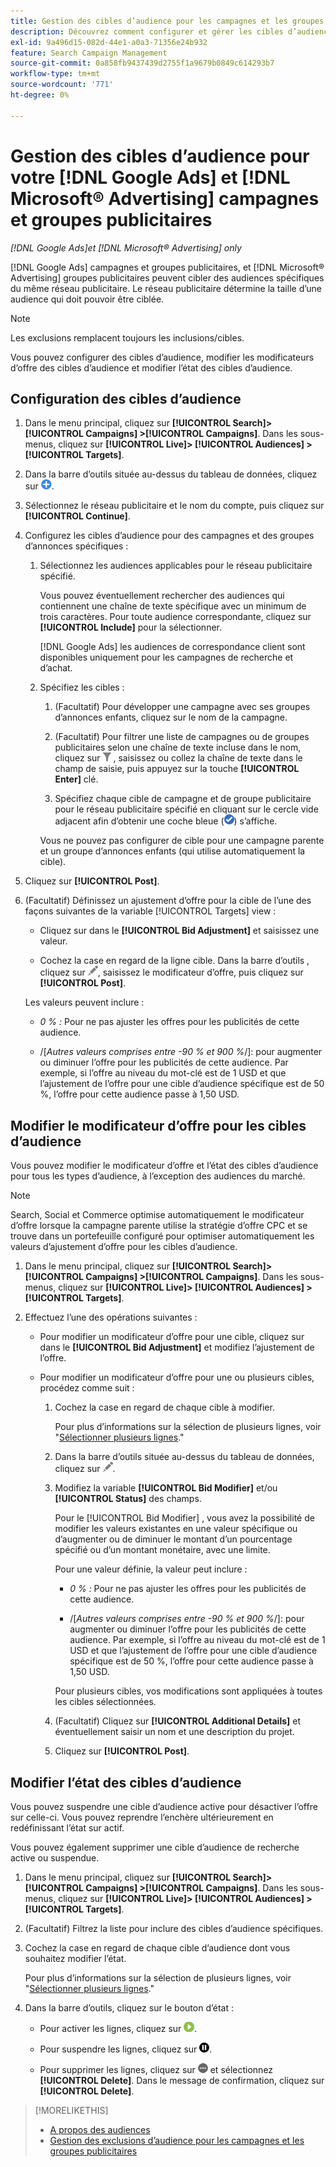 ```yaml
---
title: Gestion des cibles d’audience pour les campagnes et les groupes publicitaires
description: Découvrez comment configurer et gérer les cibles d’audience pour vos [!DNL Google Ads] et [!DNL Microsoft® Advertising] campagnes et groupes publicitaires.
exl-id: 9a496d15-082d-44e1-a0a3-71356e24b932
feature: Search Campaign Management
source-git-commit: 0a858fb9437439d2755f1a9679b0849c614293b7
workflow-type: tm+mt
source-wordcount: '771'
ht-degree: 0%

---
```


# Gestion des cibles d’audience pour votre [!DNL Google Ads] et [!DNL Microsoft® Advertising] campagnes et groupes publicitaires

*[!DNL Google Ads]et [!DNL Microsoft® Advertising] only*

[!DNL Google Ads] campagnes et groupes publicitaires, et [!DNL Microsoft® Advertising] groupes publicitaires peuvent cibler des audiences spécifiques du même réseau publicitaire. Le réseau publicitaire détermine la taille d’une audience qui doit pouvoir être ciblée.

>[!NOTE]
>
>Les exclusions remplacent toujours les inclusions/cibles.

Vous pouvez configurer des cibles d’audience, modifier les modificateurs d’offre des cibles d’audience et modifier l’état des cibles d’audience.

## Configuration des cibles d’audience

1. Dans le menu principal, cliquez sur **[!UICONTROL Search]> [!UICONTROL Campaigns] >[!UICONTROL Campaigns]**. Dans les sous-menus, cliquez sur **[!UICONTROL Live]> [!UICONTROL Audiences] >[!UICONTROL Targets]**.

1. Dans la barre d’outils située au-dessus du tableau de données, cliquez sur ![Créer](/help/search-social-commerce/assets/add.png "Créer").

1. Sélectionnez le réseau publicitaire et le nom du compte, puis cliquez sur **[!UICONTROL Continue]**.

1. Configurez les cibles d’audience pour des campagnes et des groupes d’annonces spécifiques :

   1. Sélectionnez les audiences applicables pour le réseau publicitaire spécifié.

      Vous pouvez éventuellement rechercher des audiences qui contiennent une chaîne de texte spécifique avec un minimum de trois caractères. Pour toute audience correspondante, cliquez sur **[!UICONTROL Include]** pour la sélectionner.

      [!DNL Google Ads] les audiences de correspondance client sont disponibles uniquement pour les campagnes de recherche et d’achat.

   1. Spécifiez les cibles :

      1. (Facultatif) Pour développer une campagne avec ses groupes d’annonces enfants, cliquez sur le nom de la campagne.

      1. (Facultatif) Pour filtrer une liste de campagnes ou de groupes publicitaires selon une chaîne de texte incluse dans le nom, cliquez sur ![Filtrer](/help/search-social-commerce/assets/filter.png "Filtrer") , saisissez ou collez la chaîne de texte dans le champ de saisie, puis appuyez sur la touche **[!UICONTROL Enter]** clé.

      1. Spécifiez chaque cible de campagne et de groupe publicitaire pour le réseau publicitaire spécifié en cliquant sur le cercle vide adjacent afin d’obtenir une coche bleue (![Sélectionner](/help/search-social-commerce/assets/include.png "Sélectionner")) s’affiche.

      Vous ne pouvez pas configurer de cible pour une campagne parente et un groupe d’annonces enfants (qui utilise automatiquement la cible).

1. Cliquez sur **[!UICONTROL Post]**.

1. (Facultatif) Définissez un ajustement d’offre pour la cible de l’une des façons suivantes de la variable [!UICONTROL Targets] view :

   * Cliquez sur dans le **[!UICONTROL Bid Adjustment]** et saisissez une valeur.

   * Cochez la case en regard de la ligne cible. Dans la barre d’outils , cliquez sur ![Modifier](/help/search-social-commerce/assets/edit.png "Modifier"), saisissez le modificateur d’offre, puis cliquez sur **[!UICONTROL Post]**.

   Les valeurs peuvent inclure :

   * *0 % :* Pour ne pas ajuster les offres pour les publicités de cette audience.

   * /[*Autres valeurs comprises entre -90 % et 900 %*/]: pour augmenter ou diminuer l’offre pour les publicités de cette audience. Par exemple, si l’offre au niveau du mot-clé est de 1 USD et que l’ajustement de l’offre pour une cible d’audience spécifique est de 50 %, l’offre pour cette audience passe à 1,50 USD.

## Modifier le modificateur d’offre pour les cibles d’audience

Vous pouvez modifier le modificateur d’offre et l’état des cibles d’audience pour tous les types d’audience, à l’exception des audiences du marché.

>[!NOTE]
>
>Search, Social et Commerce optimise automatiquement le modificateur d’offre lorsque la campagne parente utilise la stratégie d’offre CPC et se trouve dans un portefeuille configuré pour optimiser automatiquement les valeurs d’ajustement d’offre pour les cibles d’audience.

1. Dans le menu principal, cliquez sur **[!UICONTROL Search]> [!UICONTROL Campaigns] >[!UICONTROL Campaigns]**. Dans les sous-menus, cliquez sur **[!UICONTROL Live]> [!UICONTROL Audiences] >[!UICONTROL Targets]**.

1. Effectuez l’une des opérations suivantes :

   * Pour modifier un modificateur d’offre pour une cible, cliquez sur dans le **[!UICONTROL Bid Adjustment]** et modifiez l’ajustement de l’offre.

   * Pour modifier un modificateur d’offre pour une ou plusieurs cibles, procédez comme suit :

      1. Cochez la case en regard de chaque cible à modifier.

         Pour plus d’informations sur la sélection de plusieurs lignes, voir &quot;[Sélectionner plusieurs lignes](/help/search-social-commerce/common-tasks/navigation-editing-selection/multiple-rows-select.md).&quot;

      1. Dans la barre d’outils située au-dessus du tableau de données, cliquez sur ![Modifier](/help/search-social-commerce/assets/edit.png "Modifier").

      1. Modifiez la variable **[!UICONTROL Bid Modifier]** et/ou **[!UICONTROL Status]** des champs.

         Pour le [!UICONTROL Bid Modifier] , vous avez la possibilité de modifier les valeurs existantes en une valeur spécifique ou d’augmenter ou de diminuer le montant d’un pourcentage spécifié ou d’un montant monétaire, avec une limite.

         Pour une valeur définie, la valeur peut inclure :

         * *0 % :* Pour ne pas ajuster les offres pour les publicités de cette audience.

         * /[*Autres valeurs comprises entre -90 % et 900 %*/]: pour augmenter ou diminuer l’offre pour les publicités de cette audience. Par exemple, si l’offre au niveau du mot-clé est de 1 USD et que l’ajustement de l’offre pour une cible d’audience spécifique est de 50 %, l’offre pour cette audience passe à 1,50 USD.

         Pour plusieurs cibles, vos modifications sont appliquées à toutes les cibles sélectionnées.

      1. (Facultatif) Cliquez sur **[!UICONTROL Additional Details]** et éventuellement saisir un nom et une description du projet.

      1. Cliquez sur **[!UICONTROL Post]**.

## Modifier l’état des cibles d’audience

Vous pouvez suspendre une cible d’audience active pour désactiver l’offre sur celle-ci. Vous pouvez reprendre l’enchère ultérieurement en redéfinissant l’état sur actif.

Vous pouvez également supprimer une cible d’audience de recherche active ou suspendue.

1. Dans le menu principal, cliquez sur **[!UICONTROL Search]> [!UICONTROL Campaigns] >[!UICONTROL Campaigns]**. Dans les sous-menus, cliquez sur **[!UICONTROL Live]> [!UICONTROL Audiences] >[!UICONTROL Targets]**.

1. (Facultatif) Filtrez la liste pour inclure des cibles d’audience spécifiques.

1. Cochez la case en regard de chaque cible d’audience dont vous souhaitez modifier l’état.

   Pour plus d’informations sur la sélection de plusieurs lignes, voir &quot;[Sélectionner plusieurs lignes](/help/search-social-commerce/common-tasks/navigation-editing-selection/multiple-rows-select.md).&quot;

1. Dans la barre d’outils, cliquez sur le bouton d’état :

   * Pour activer les lignes, cliquez sur ![Activer](/help/search-social-commerce/assets/activate.png "Activer").

   * Pour suspendre les lignes, cliquez sur ![Pause](/help/search-social-commerce/assets/pause.png "Pause").

   * Pour supprimer les lignes, cliquez sur ![Autres actions](/help/search-social-commerce/assets/more.png "Autres actions") et sélectionnez **[!UICONTROL Delete]**. Dans le message de confirmation, cliquez sur **[!UICONTROL Delete]**.

>[!MORELIKETHIS]
>
>* [A propos des audiences](audience-about.md)
>* [Gestion des exclusions d’audience pour les campagnes et les groupes publicitaires](/help/search-social-commerce/campaign-management/campaigns/audience-exclusions-manage.md)
